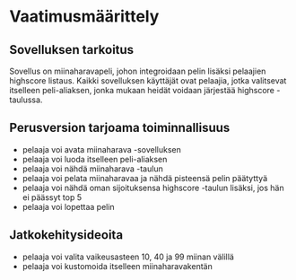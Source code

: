 # Vaatimusmäärittely

## Sovelluksen tarkoitus
Sovellus on miinaharavapeli, johon integroidaan pelin lisäksi pelaajien highscore listaus. Kaikki sovelluksen käyttäjät ovat pelaajia, jotka valitsevat itselleen peli-aliaksen, jonka mukaan heidät voidaan järjestää highscore -taulussa.

## Perusversion tarjoama toiminnallisuus
- pelaaja voi avata miinaharava -sovelluksen
- pelaaja voi luoda itselleen peli-aliaksen
- pelaaja voi nähdä miinaharava -taulun
- pelaaja voi pelata miinaharavaa ja nähdä pisteensä pelin päätyttyä
- pelaaja voi nähdä oman sijoituksensa highscore -taulun lisäksi, jos hän ei päässyt top 5
- pelaaja voi lopettaa pelin 

## Jatkokehitysideoita
- pelaaja voi valita vaikeusasteen 10, 40 ja 99 miinan välillä
- pelaaja voi kustomoida itselleen miinaharavakentän
